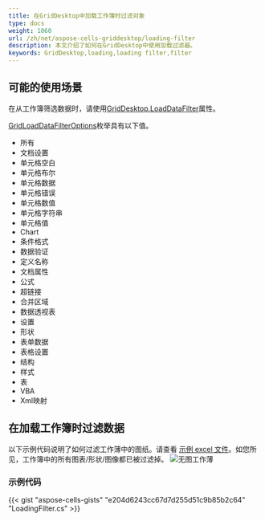 ```yaml
---
title: 在GridDesktop中加载工作簿时过滤对象
type: docs
weight: 1060
url: /zh/net/aspose-cells-griddesktop/loading-filter
description: 本文介绍了如何在GridDesktop中使用加载过滤器。
keywords: GridDesktop,loading,loading filter,filter
---
```


## **可能的使用场景**
在从工作簿筛选数据时，请使用[GridDesktop.LoadDataFilter](https://reference.aspose.com/cells/net/aspose.cells.griddesktop/griddesktop/properties/loaddatafilter)属性。

[GridLoadDataFilterOptions](https://reference.aspose.com/cells/net/aspose.cells.griddesktop.data/gridloaddatafilteroptions)枚举具有以下值。
- 所有
- 文档设置
- 单元格空白
- 单元格布尔
- 单元格数据
- 单元格错误
- 单元格数值
- 单元格字符串
- 单元格值
- Chart
- 条件格式
- 数据验证
- 定义名称
- 文档属性
- 公式
- 超链接
- 合并区域
- 数据透视表
- 设置
- 形状
- 表单数据
- 表格设置
- 结构
- 样式
- 表
- VBA
- Xml映射
## **在加载工作簿时过滤数据**
以下示例代码说明了如何过滤工作薄中的图纸。请查看 [示例 excel 文件](5472489.xlsx)。如您所见，工作簿中的所有图表/形状/图像都已被过滤掉。
![无图工作薄](nodrawing.png)
### **示例代码**
{{< gist "aspose-cells-gists" "e204d6243cc67d7d255d51c9b85b2c64" "LoadingFilter.cs" >}}

